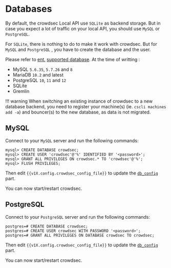 # Databases

By default, the crowdsec Local API use `SQLite` as backend storage. But in case you expect a lot of traffic on your local API, you should use `MySQL` or `PostgreSQL`.

For `SQLite`, there is nothing to do to make it work with crowdsec. But for `MySQL` and `PostgreSQL` , you have to create the database and the user.

Please refer to [ent.](https://entgo.io/) [supported database](https://entgo.io/docs/dialects/). At the time of writting :

 - MySQL `5.6.35`, `5.7.26` and `8`
 - MariaDB `10.2` and latest
 - PostgreSQL `10`, `11` and `12`
 - SQLite
 - Gremlin


!!! warning
    When switching an existing instance of crowdsec to a new database backend, you need to register your machine(s) (ie. `cscli machines add -a`) and bouncer(s) to the new database, as data is not migrated.


## MySQL

Connect to your `MySQL` server and run the following commands:

```
mysql> CREATE DATABASE crowdsec;
mysql> CREATE USER 'crowdsec'@'%' IDENTIFIED BY '<password>';
mysql> GRANT ALL PRIVILEGES ON crowdsec.* TO 'crowdsec'@'%';
mysql> FLUSH PRIVILEGES;
```

Then edit `{{v1X.config.crowdsec_config_file}}` to update the [`db_config`](/Crowdsec/v1/references/database/#db_config) part.

You can now start/restart crowdsec.

## PostgreSQL

Connect to your `PostgreSQL` server and run the following commands:

```
postgres=# CREATE DATABASE crowdsec;
postgres=# CREATE USER crowdsec WITH PASSWORD '<password>';
postgres=# GRANT ALL PRIVILEGES ON DATABASE crowdsec TO crowdsec;
```

Then edit `{{v1X.config.crowdsec_config_file}}` to update the [`db_config`](/Crowdsec/v1/references/database/#db_config) part.

You can now start/restart crowdsec.